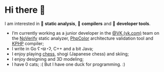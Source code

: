 # Hi there :wave:

I am interested in :pencil: **static analysis**, :hammer: **compilers** and :wrench: **developer tools**.

- I’m currently working as a junior developer in the [@VK (vk.com)](https://github.com/VKCOM/) team on the [NoVerify](https://github.com/VKCOM/noverify) static analyzer, [PhpColor](https://github.com/i582/phpcolor) architecture validation tool and [KPHP](https://github.com/VKCOM/kphp) compiler;
- I write in Go ʕ◔ϖ◔ʔ, C++ and a bit Java;
- I enjoy playing [chess](https://lichess.org/@/Makhneff), shogi (Japanese chess) and skiing;
- I enjoy designing and 3D modeling;
- I have 0 cats; :( But I have one duck for programming. :)
